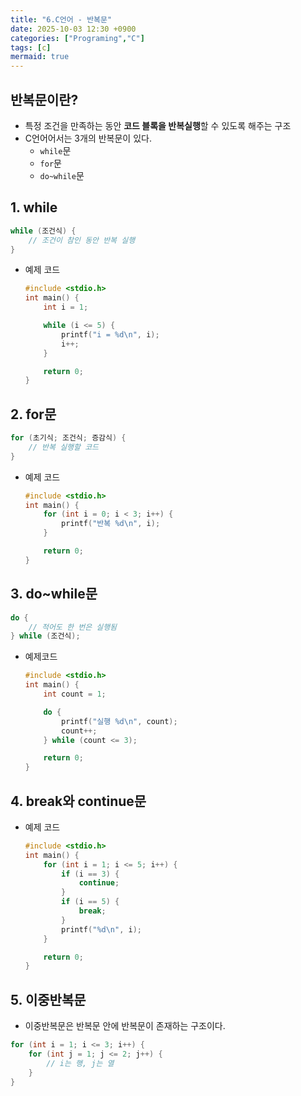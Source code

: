 ```yaml
---
title: "6.C언어 - 반복문"
date: 2025-10-03 12:30 +0900
categories: ["Programing","C"]
tags: [c]
mermaid: true
---
```

## 반복문이란?
- 특정 조건을 만족하는 동안 **코드 블록을 반복실행**할 수 있도록 해주는 구조 
- C언어어서는 3개의 반복문이 있다.
    - `while`문
    - `for`문
    - `do~while`문

## 1. while
```c
while (조건식) {
    // 조건이 참인 동안 반복 실행
}
```
- 예제 코드 
    
    ```c
    #include <stdio.h>
    int main() {
        int i = 1;

        while (i <= 5) {
            printf("i = %d\n", i);
            i++;
        }

        return 0;
    }
    ```
## 2. for문
```c
for (초기식; 조건식; 증감식) {
    // 반복 실행할 코드
}
```
- 예제 코드 
    
    ```c
    #include <stdio.h>
    int main() {
        for (int i = 0; i < 3; i++) {
            printf("반복 %d\n", i);
        }

        return 0;
    }
    ```
## 3. do~while문

```c
do {
    // 적어도 한 번은 실행됨
} while (조건식);

```
- 예제코드
    ```c
    #include <stdio.h>
    int main() {
        int count = 1;

        do {
            printf("실행 %d\n", count);
            count++;
        } while (count <= 3);

        return 0;
    }
    ```
## 4. break와 continue문
- 예제 코드
    ```c
    #include <stdio.h>
    int main() {
        for (int i = 1; i <= 5; i++) {
            if (i == 3) {
                continue;
            }
            if (i == 5) {
                break;
            }
            printf("%d\n", i);
        }

        return 0;
    }
    ```
## 5. 이중반복문
- 이중반복문은 반복문 안에 반복문이 존재하는 구조이다.

```c
for (int i = 1; i <= 3; i++) {
    for (int j = 1; j <= 2; j++) {
        // i는 행, j는 열
    }
}
```